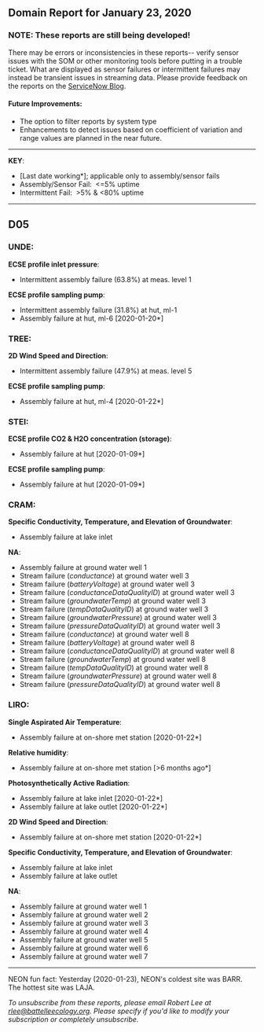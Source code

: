 ## Domain Report for January 23, 2020


### NOTE: These reports are still being developed!
There may be errors or inconsistencies in these reports-- verify sensor issues with the SOM or other monitoring tools before putting in a trouble ticket. What are displayed as sensor failures or intermittent failures may instead be transient issues in streaming data.
Please provide feedback on the reports on the [ServiceNow Blog](https://neon.service-now.com/community?id=community_blog&sys_id=9b4fbe8adbed734017ecf9041d9619be).

#### Future Improvements: 
 - The option to filter reports by system type 
 - Enhancements to detect issues based on coefficient of variation and range values are planned in the near future.

***

**KEY**:

 - [Last date working*]; applicable only to assembly/sensor fails
 - Assembly/Sensor Fail:&nbsp;&nbsp;<=5% uptime
 - Intermittent Fail:&nbsp;&nbsp;>5% & <80% uptime

***
## D05

### UNDE:

**ECSE profile inlet pressure**:
 - Intermittent assembly failure (63.8%) at meas. level 1

**ECSE profile sampling pump**:
 - Intermittent assembly failure (31.8%) at hut, ml-1
 - Assembly failure at hut, ml-6 [2020-01-20*]

### TREE:

**2D Wind Speed and Direction**:
 - Intermittent assembly failure (47.9%) at meas. level 5

**ECSE profile sampling pump**:
 - Assembly failure at hut, ml-4 [2020-01-22*]

### STEI:

**ECSE profile CO2 & H2O concentration (storage)**:
 - Assembly failure at hut [2020-01-09*]

**ECSE profile sampling pump**:
 - Assembly failure at hut [2020-01-09*]

### CRAM:

**Specific Conductivity, Temperature, and Elevation of Groundwater**:
 - Assembly failure at lake inlet

**NA**:
 - Assembly failure at ground water well 1
 - Stream failure (_conductance_) at ground water well 3
 - Stream failure (_batteryVoltage_) at ground water well 3
 - Stream failure (_conductanceDataQualityID_) at ground water well 3
 - Stream failure (_groundwaterTemp_) at ground water well 3
 - Stream failure (_tempDataQualityID_) at ground water well 3
 - Stream failure (_groundwaterPressure_) at ground water well 3
 - Stream failure (_pressureDataQualityID_) at ground water well 3
 - Stream failure (_conductance_) at ground water well 8
 - Stream failure (_batteryVoltage_) at ground water well 8
 - Stream failure (_conductanceDataQualityID_) at ground water well 8
 - Stream failure (_groundwaterTemp_) at ground water well 8
 - Stream failure (_tempDataQualityID_) at ground water well 8
 - Stream failure (_groundwaterPressure_) at ground water well 8
 - Stream failure (_pressureDataQualityID_) at ground water well 8

### LIRO:

**Single Aspirated Air Temperature**:
 - Assembly failure at on-shore met station [2020-01-22*]

**Relative humidity**:
 - Assembly failure at on-shore met station [>6 months ago*]

**Photosynthetically Active Radiation**:
 - Assembly failure at lake inlet [2020-01-22*]
 - Assembly failure at lake outlet [2020-01-22*]

**2D Wind Speed and Direction**:
 - Assembly failure at on-shore met station [2020-01-22*]

**Specific Conductivity, Temperature, and Elevation of Groundwater**:
 - Assembly failure at lake inlet
 - Assembly failure at lake outlet

**NA**:
 - Assembly failure at ground water well 1
 - Assembly failure at ground water well 2
 - Assembly failure at ground water well 3
 - Assembly failure at ground water well 4
 - Assembly failure at ground water well 5
 - Assembly failure at ground water well 6
 - Assembly failure at ground water well 7

***
NEON fun fact: Yesterday (2020-01-23), NEON's coldest site was BARR. The hottest site was LAJA.

_To unsubscribe from these reports, please email Robert Lee at rlee@battelleecology.org. Please specify if you'd like to modify your subscription or completely unsubscribe._
